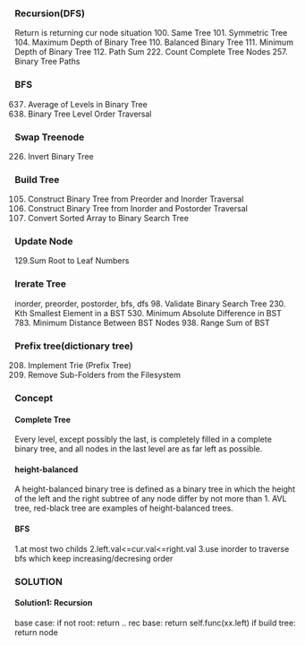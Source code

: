 ### Recursion(DFS)
Return is returning cur node situation
100. Same Tree
101. Symmetric Tree
104. Maximum Depth of Binary Tree
110. Balanced Binary Tree
111. Minimum Depth of Binary Tree
112. Path Sum
222. Count Complete Tree Nodes
257. Binary Tree Paths


### BFS
637. Average of Levels in Binary Tree
102. Binary Tree Level Order Traversal


### Swap Treenode
226. Invert Binary Tree


### Build Tree
105. Construct Binary Tree from Preorder and Inorder Traversal
106. Construct Binary Tree from Inorder and Postorder Traversal
108. Convert Sorted Array to Binary Search Tree


### Update Node
129.Sum Root to Leaf Numbers


### Irerate Tree
inorder, preorder, postorder, bfs, dfs 
98. Validate Binary Search Tree
230. Kth Smallest Element in a BST
530. Minimum Absolute Difference in BST 
783. Minimum Distance Between BST Nodes
938. Range Sum of BST


### Prefix tree(dictionary tree)
208. Implement Trie (Prefix Tree)
1233. Remove Sub-Folders from the Filesystem


### Concept
#### Complete Tree
Every level, except possibly the last, is completely filled in a complete binary tree, and all nodes in the last level are as far left as possible.
#### height-balanced
A height-balanced binary tree is defined as a binary tree in which the height of the left and the right subtree of any node differ by not more than 1. AVL tree, red-black tree are examples of height-balanced trees. 
#### BFS
1.at most two childs 2.left.val<=cur.val<=right.val 3.use inorder to traverse bfs which keep increasing/decresing order


### SOLUTION
#### Solution1: Recursion
base case: if not root: return ..
rec base: return self.func(xx.left)
if build tree: return node











